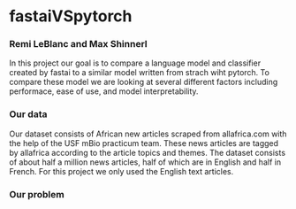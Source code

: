 # fastaiVSpytorch
### Remi LeBlanc and Max Shinnerl

In this project our goal is to compare a language model and classifier created by fastai to a similar model written from strach wiht pytorch. To compare these model we are looking at several different factors including performace, ease of use, and model interpretability. 

### Our data
Our dataset consists of African new articles scraped from allafrica.com with the help of the USF mBio practicum team. These news articles are tagged by allafrica according to the article topics and themes. The dataset consists of about half a million news articles, half of which are in English and half in French. For this project we only used the English text articles. 

### Our problem

